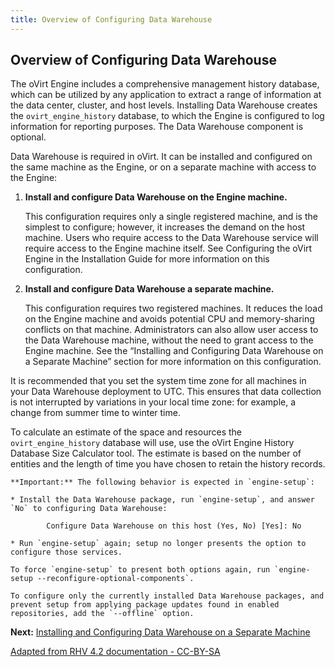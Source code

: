 ```yaml
---
title: Overview of Configuring Data Warehouse
---
```


## Overview of Configuring Data Warehouse

The oVirt Engine includes a comprehensive management history database, which can be utilized by any application to extract a range of information at the data center, cluster, and host levels. Installing Data Warehouse creates the `ovirt_engine_history` database, to which the Engine is configured to log information for reporting purposes. The Data Warehouse component is optional.

Data Warehouse is required in oVirt. It can be installed and configured on the same machine as the Engine, or on a separate machine with access to the Engine:

1. **Install and configure Data Warehouse on the Engine machine.**

   This configuration requires only a single registered machine, and is the simplest to configure; however, it increases the demand on the host machine. Users who require access to the Data Warehouse service will require access to the Engine machine itself. See Configuring the oVirt Engine in the Installation Guide for more information on this configuration.

2. **Install and configure Data Warehouse a separate machine.**

   This configuration requires two registered machines. It reduces the load on the Engine machine and avoids potential CPU and memory-sharing conflicts on that machine. Administrators can also allow user access to the Data Warehouse machine, without the need to grant access to the Engine machine. See the “Installing and Configuring Data Warehouse on a Separate Machine” section for more information on this configuration.

It is recommended that you set the system time zone for all machines in your Data Warehouse deployment to UTC. This ensures that data collection is not interrupted by variations in your local time zone: for example, a change from summer time to winter time.

To calculate an estimate of the space and resources the `ovirt_engine_history` database will use, use the oVirt Engine History Database Size Calculator tool. The estimate is based on the number of entities and the length of time you have chosen to retain the history records.

    **Important:** The following behavior is expected in `engine-setup`:

    * Install the Data Warehouse package, run `engine-setup`, and answer `No` to configuring Data Warehouse:

            Configure Data Warehouse on this host (Yes, No) [Yes]: No

    * Run `engine-setup` again; setup no longer presents the option to configure those services.

    To force `engine-setup` to present both options again, run `engine-setup --reconfigure-optional-components`.

    To configure only the currently installed Data Warehouse packages, and prevent setup from applying package updates found in enabled repositories, add the `--offline` option.

**Next:** [Installing and Configuring Data Warehouse on a Separate Machine](Data_Warehouse_and_Reports_Configuration_Notes)

[Adapted from RHV 4.2 documentation - CC-BY-SA](https://access.redhat.com/documentation/en-us/red_hat_virtualization/4.2/html/data_warehouse_guide/chap-installing_and_configuring_data_warehouse#Overview_of_Configuring_Data_Warehouse)
